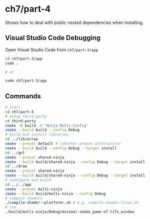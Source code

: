 # ch7/part-4

Shows how to deal with public nested dependencies when installing.

## Visual Studio Code Debugging

Open Visual Studio Code from `ch7/part-3/app`

```bash
cd ch7/part-3/app
code .

# or

code ch7/part-3/app
```

## Commands

```bash
# start
cd ch7/part-4
# setup third-party
cd third-party
cmake -B build -G "Ninja Multi-Config"
cmake --build build --config Debug
# build and install libraries
cd ../lib/array
cmake --preset default # (shorter preset alternative)
cmake --build build --config Debug --target install
cd ../gol
cmake --preset shared-ninja
cmake --build build/shared-ninja --config Debug --target install
cd ../draw
cmake --preset shared-ninja
cmake --build build/shared-ninja --config Debug --target install
# configure and build
cd ../../app
cmake --preset multi-ninja
cmake --build build/multi-ninja --config Debug
# compile shaders
./compile-shader-<platform>.sh # e.g. compile-shader-linux.sh
# run
./build/multi-ninja/Debug/minimal-cmake_game-of-life_window
```
